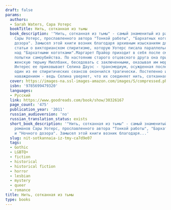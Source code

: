 ```yaml
---
draft: false
params:
  authors:
  - Sarah Waters, Сара Уотерс
  bookTitle: Нить, сотканная из тьмы
  book_description: '"Нить, сотканная из тьмы" - самый знаменитый из ранних романов
    Сары Уотерс, прославленного автора "Тонкой работы", "Бархатных коготков" и "Ночного
    дозора". Замысел этой книги возник благодаря архивным изысканиям для академической
    статьи о викторианском спиритизме, которую Уотерс писала параллельно с работой
    над "Бархатными коготками".Маргарет Прайор приходит в себя после смерти отца и
    попытки самоубийства. По настоянию старого отцовского друга она принимается навещать
    женскую тюрьму Миллбанк, беседовать с заключенными, оказывая им моральную поддержку.
    Интерес ее приковывает Селина Дауэс - трансмедиум, осужденная после того, как
    один из ее спиритических сеансов окончился трагически. Постепенно интерес обращается
    наваждением - ведь Селина уверяет, что их соединяет нить, сотканная из тьмы.'
  cover: https://images-na.ssl-images-amazon.com/images/S/compressed.photo.goodreads.com/books/1464726568i/30326167.jpg
  isbn: '9785699479320'
  languages:
  - Русский
  link: https://www.goodreads.com/book/show/30326167
  page_count: '475'
  publication_year: '2011'
  russian_audioversion: 'no'
  russian_translation_status: exists
  short_book_description: '"Нить, сотканная из тьмы" - самый знаменитый из ранних
    романов Сары Уотерс, прославленного автора "Тонкой работы", "Бархатных коготков"
    и "Ночного дозора". Замысел этой книги возник благодаря...'
  slug: nit-sotkannaia-iz-tmy-ca7d9e07
  tags:
  - Gothic
  - LGBTQ+
  - fiction
  - historical
  - historical fiction
  - horror
  - lesbian
  - mystery
  - queer
  - romance
title: Нить, сотканная из тьмы
type: books
---
```

